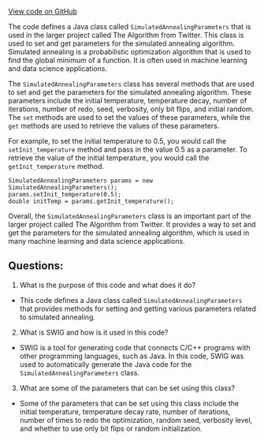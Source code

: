 [View code on GitHub](https://github.com/misbahsy/the-algorithm/ann/src/main/java/com/twitter/ann/faiss/swig/SimulatedAnnealingParameters.java)

The code defines a Java class called `SimulatedAnnealingParameters` that is used in the larger project called The Algorithm from Twitter. This class is used to set and get parameters for the simulated annealing algorithm. Simulated annealing is a probabilistic optimization algorithm that is used to find the global minimum of a function. It is often used in machine learning and data science applications.

The `SimulatedAnnealingParameters` class has several methods that are used to set and get the parameters for the simulated annealing algorithm. These parameters include the initial temperature, temperature decay, number of iterations, number of redo, seed, verbosity, only bit flips, and initial random. The `set` methods are used to set the values of these parameters, while the `get` methods are used to retrieve the values of these parameters.

For example, to set the initial temperature to 0.5, you would call the `setInit_temperature` method and pass in the value 0.5 as a parameter. To retrieve the value of the initial temperature, you would call the `getInit_temperature` method.

```
SimulatedAnnealingParameters params = new SimulatedAnnealingParameters();
params.setInit_temperature(0.5);
double initTemp = params.getInit_temperature();
```

Overall, the `SimulatedAnnealingParameters` class is an important part of the larger project called The Algorithm from Twitter. It provides a way to set and get the parameters for the simulated annealing algorithm, which is used in many machine learning and data science applications.
## Questions: 
 1. What is the purpose of this code and what does it do?
- This code defines a Java class called `SimulatedAnnealingParameters` that provides methods for setting and getting various parameters related to simulated annealing.

2. What is SWIG and how is it used in this code?
- SWIG is a tool for generating code that connects C/C++ programs with other programming languages, such as Java. In this code, SWIG was used to automatically generate the Java code for the `SimulatedAnnealingParameters` class.

3. What are some of the parameters that can be set using this class?
- Some of the parameters that can be set using this class include the initial temperature, temperature decay rate, number of iterations, number of times to redo the optimization, random seed, verbosity level, and whether to use only bit flips or random initialization.